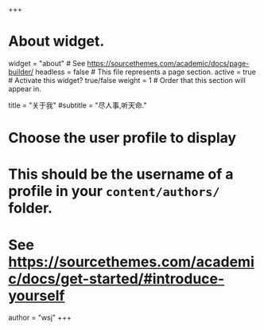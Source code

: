 +++
# About widget.
widget = "about"  # See https://sourcethemes.com/academic/docs/page-builder/
headless = false  # This file represents a page section.
active = true  # Activate this widget? true/false
weight = 1  # Order that this section will appear in.

title = "关于我"
#subtitle = "尽人事,听天命."

# Choose the user profile to display
# This should be the username of a profile in your `content/authors/` folder.
# See https://sourcethemes.com/academic/docs/get-started/#introduce-yourself
author = "wsj"
+++
